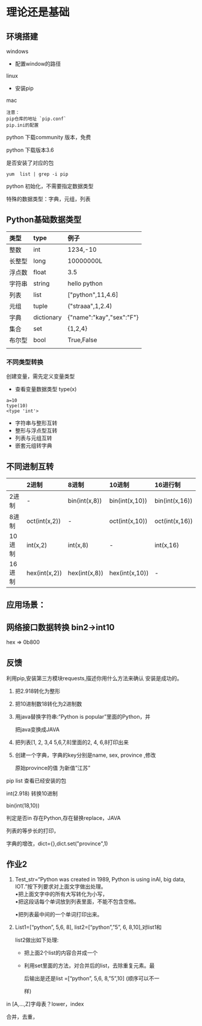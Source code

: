 # 理论还是基础

## 环境搭建

windows

* 配置window的路径

linux

* 安装pip

mac

    注意：
    pip仓库的地址 `pip.conf`
    pip.ini的配置

python 下载community 版本，免费

python 下载版本3.6

是否安装了对应的包

```
yum  list | grep -i pip
```

python 初始化，不需要指定数据类型

特殊的数据类型：字典，元组，列表

## Python基础数据类型

| 类型 | type | 例子 |
| :--- | :--- | :--- |
| 整数 | int | 1234,-10 |
| 长整型 | long | 10000000L |
| 浮点数 | float | 3.5 |
| 字符串 | string | hello python |
| 列表 | list | \["python",11,4.6\] |
| 元组 | tuple | \("straaa",1,2.4\) |
| 字典 | dictionary | {"name":"kay","sex":"F"} |
| 集合 | set | {1,2,4} |
| 布尔型 | bool | True,False |
|  |  |  |

### 不同类型转换

创建变量，需先定义变量类型

* 查看变量数据类型 type\(x\)

```
a=10
type(10)
<type 'int'>
```

* 字符串与整形互转
* 整形与浮点型互转
* 列表与元组互转
* 嵌套元组转字典

## 不同进制互转

|  | 2进制 | 8进制 | 10进制 | 16进行制 |
| :--- | :--- | :--- | :--- | :--- |
| 2进制 | - | bin\(int\(x,8\)\) | bin\(int\(x,10\)\) | bin\(int\(x,16\)\) |
| 8进制 | oct\(int\(x,2\)\) | - | oct\(int\(x,10\)\) | oct\(int\(x,16\)\) |
| 10进制 | int\(x,2\) | int\(x,8\) | - | int\(x,16\) |
| 16进制 | hex\(int\(x,2\)\) | hex\(int\(x,8\)\) | hex\(int\(x,10\)\) | - |

## 应用场景：

## 网络接口数据转换 bin2-&gt;int10

hex =&gt; 0b800



## 反馈

利用pip,安装第三方模块requests,描述你用什么方法来确认 安装是成功的。

1. 把2.918转化为整形

2. 把10进制数18转化为2进制数

3. 用java替换字符串:”Python is popular”里面的Python，并

   把java变换成JAVA

4. 把列表\[1, 2, 3,4 5,6,7,8\]里面的2, 4, 6,8打印出来

5. 创建一个字典，字典的key分别是name, sex, province ,修改

   原始province的值 为新值”江苏”



pip list 查看已经安装的包

int\(2.918\) 转换10进制

bin\(int\(18,10\)\)

判定是否in 存在Python,存在替换replace，JAVA

列表的等步长的打印，

字典的增改，dict={},dict.set\("province",1\)

## 作业2

1. Test\_str=“Python was created in 1989, Python is using inAI, big data, IOT.”按下列要求对上面文字做出处理。  
   •把上面文字中的所有大写转化为小写，  
   •把这段话每个单词放到列表里面，不能不包含空格。

   •把列表最中间的一个单词打印出来。

2. List1=\[“python”, 5,6, 8\], list2=\[“python”,”5”, 6, 8,10\],对list1和

   list2做出如下处理:

   * 把上面2个list的内容合并成一个

   * 利用set里面的方法，对合并后的list，去除重复元素。最

     后输出是还是list =\[“python”, 5,6, 8,”5”,10\] \(顺序可以不一

     样\)

in \[A,...,Z\]字母表？lower，index

合并，去重，

